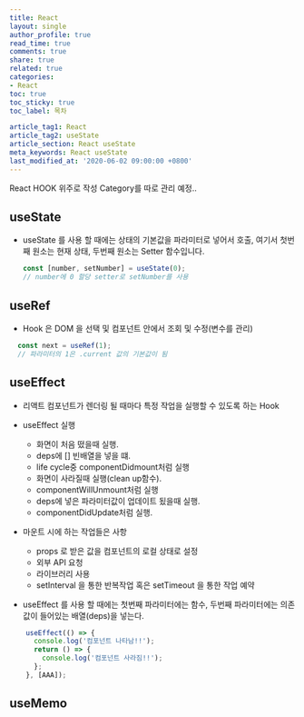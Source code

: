 ```yaml
---
title: React
layout: single
author_profile: true
read_time: true
comments: true
share: true
related: true
categories:
- React
toc: true
toc_sticky: true
toc_label: 목차

article_tag1: React
article_tag2: useState 
article_section: React useState
meta_keywords: React useState
last_modified_at: '2020-06-02 09:00:00 +0800'
---
```


React HOOK 위주로 작성 Category를 따로 관리 예정..

## useState
- useState 를 사용 할 때에는 상태의 기본값을 파라미터로 넣어서 호출, 여기서 첫번째 원소는 현재 상태, 두번째 원소는 Setter 함수입니다.

  ```javascript
  const [number, setNumber] = useState(0);
  // number에 0 할당 setter로 setNumber를 사용
  ```

## useRef
- Hook 은 DOM 을 선택 및 컴포넌트 안에서 조회 및 수정(변수를 관리)
```javascript
  const next = useRef(1);
  // 파라미터의 1은 .current 값의 기본값이 됨
```

## useEffect
- 리액트 컴포넌트가 렌더링 될 때마다 특정 작업을 실행할 수 있도록 하는 Hook

+ useEffect 실행 
  - 화면이 처음 떴을때 실행.
  - deps에 [] 빈배열을 넣을 떄.
  - life cycle중 componentDidmount처럼 실행
  - 화면이 사라질때 실행(clean up함수).
  - componentWillUnmount처럼 실행
  - deps에 넣은 파라미터값이 업데이트 됬을때 실행.
  - componentDidUpdate처럼 실행.

+ 마운트 시에 하는 작업들은 사항
  - props 로 받은 값을 컴포넌트의 로컬 상태로 설정
  - 외부 API 요청 
  - 라이브러리 사용
  - setInterval 을 통한 반복작업 혹은 setTimeout 을 통한 작업 예약

- useEffect 를 사용 할 때에는 첫번째 파라미터에는 함수, 두번째 파라미터에는 의존값이 들어있는 배열(deps)을 넣는다.

```javascript
    useEffect(() => {
      console.log('컴포넌트 나타남!!');
      return () => {
        console.log('컴포넌트 사라짐!!');
      };
    }, [AAA]);
```

## useMemo
